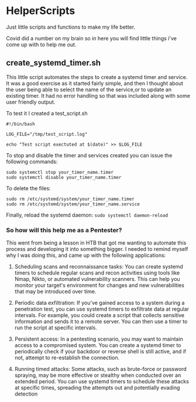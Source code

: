 # HelperScripts
Just little scripts and functions to make my life better.

Covid did a number on my brain so in here you will find little things i've come up with to help me out.

## create_systemd_timer.sh
This little script automates the steps to create a systemd timer and service.
It was a good exercise as it started fairly simple, and then I thought about the user being able to select the name of the service,or to update an existing timer. It had no error handling so that was included along with some user friendly output.

To test it I created a test_script.sh
```
#!/bin/bash

LOG_FILE="/tmp/test_script.log"

echo "Test script exectuted at $(date)" >> $LOG_FILE
```
To stop and disable the timer and services created you can issue the following commands:

```
sudo systemctl stop your_timer_name.timer
sudo systemctl disable your_timer_name.timer
```
To delete the files:
```
sudo rm /etc/systemd/system/your_timer_name.timer
sudo rm /etc/systemd/system/your_timer_name.service
```
Finally, reload the systemd daemon:
`sudo systemctl daemon-reload`

### So how will this help me as a Pentester?
This went from being a lesson in HTB that got me wanting to automate this process and developing it into something bigger.
I needed to remind myself why I was doing this, and came up with the following applications:

1. Scheduling scans and reconnaissance tasks: You can create systemd timers to schedule regular scans and recon activities using tools like Nmap, Nikto, or automated vulnerability scanners. This can help you monitor your target's environment for changes and new vulnerabilities that may be introduced over time.

2. Periodic data exfiltration: If you've gained access to a system during a penetration test, you can use systemd timers to exfiltrate data at regular intervals. For example, you could create a script that collects sensitive information and sends it to a remote server. You can then use a timer to run the script at specific intervals.

3. Persistent access: In a pentesting scenario, you may want to maintain access to a compromised system. You can create a systemd timer to periodically check if your backdoor or reverse shell is still active, and if not, attempt to re-establish the connection.

4. Running timed attacks: Some attacks, such as brute-force or password spraying, may be more effective or stealthy when conducted over an extended period. You can use systemd timers to schedule these attacks at specific times, spreading the attempts out and potentially evading detection

